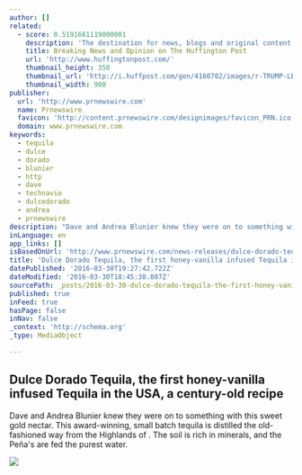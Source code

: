 ```yaml
---
author: []
related:
  - score: 0.5191661119000001
    description: 'The destination for news, blogs and original content offering coverage of US politics, entertainment, style, world news, technology and comedy - Huffington Post'
    title: Breaking News and Opinion on The Huffington Post
    url: 'http://www.huffingtonpost.com/'
    thumbnail_height: 350
    thumbnail_url: 'http://i.huffpost.com/gen/4160702/images/r-TRUMP-LEWANDOWKSI-huge.jpg'
    thumbnail_width: 900
publisher:
  url: 'http://www.prnewswire.com'
  name: Prnewswire
  favicon: 'http://content.prnewswire.com/designimages/favicon_PRN.ico'
  domain: www.prnewswire.com
keywords:
  - tequila
  - dulce
  - dorado
  - blunier
  - http
  - dave
  - technavio
  - dulcedorado
  - andrea
  - prnewswire
description: "Dave and Andrea Blunier knew they were on to something with this sweet gold nectar. This award-winning, small batch tequila is distilled the old-fashioned way from the Highlands of . The soil is rich in minerals, and the Peña's are fed the purest water."
inLanguage: en
app_links: []
isBasedOnUrl: 'http://www.prnewswire.com/news-releases/dulce-dorado-tequila-the-first-honey-vanilla-infused-tequila-in-the-usa-a-century-old-recipe-300242184.html#continue-jump'
title: 'Dulce Dorado Tequila, the first honey-vanilla infused Tequila in the USA, a century-old recipe'
datePublished: '2016-03-30T19:27:42.722Z'
dateModified: '2016-03-30T18:45:30.807Z'
sourcePath: _posts/2016-03-30-dulce-dorado-tequila-the-first-honey-vanilla-infused-tequil.md
published: true
inFeed: true
hasPage: false
inNav: false
_context: 'http://schema.org'
_type: MediaObject

---
```

<article style=""><h1>Dulce Dorado Tequila, the first honey-vanilla infused Tequila in the USA, a century-old recipe</h1><p>Dave and Andrea Blunier knew they were on to something with this sweet gold nectar. This award-winning, small batch tequila is distilled the old-fashioned way from the Highlands of . The soil is rich in minerals, and the Peña's are fed the purest water.</p><img src="https://photos.prnewswire.com/prnvar/20160327/348244" /></article>